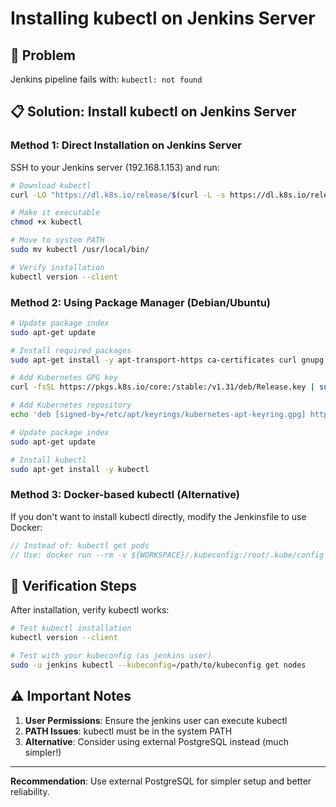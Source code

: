 # Installing kubectl on Jenkins Server

## 🎯 **Problem**
Jenkins pipeline fails with: `kubectl: not found`

## 📋 **Solution: Install kubectl on Jenkins Server**

### Method 1: Direct Installation on Jenkins Server

SSH to your Jenkins server (192.168.1.153) and run:

```bash
# Download kubectl
curl -LO "https://dl.k8s.io/release/$(curl -L -s https://dl.k8s.io/release/stable.txt)/bin/linux/amd64/kubectl"

# Make it executable
chmod +x kubectl

# Move to system PATH
sudo mv kubectl /usr/local/bin/

# Verify installation
kubectl version --client
```

### Method 2: Using Package Manager (Debian/Ubuntu)

```bash
# Update package index
sudo apt-get update

# Install required packages
sudo apt-get install -y apt-transport-https ca-certificates curl gnupg

# Add Kubernetes GPG key
curl -fsSL https://pkgs.k8s.io/core:/stable:/v1.31/deb/Release.key | sudo gpg --dearmor -o /etc/apt/keyrings/kubernetes-apt-keyring.gpg

# Add Kubernetes repository
echo 'deb [signed-by=/etc/apt/keyrings/kubernetes-apt-keyring.gpg] https://pkgs.k8s.io/core:/stable:/v1.31/deb/ /' | sudo tee /etc/apt/sources.list.d/kubernetes.list

# Update package index
sudo apt-get update

# Install kubectl
sudo apt-get install -y kubectl
```

### Method 3: Docker-based kubectl (Alternative)

If you don't want to install kubectl directly, modify the Jenkinsfile to use Docker:

```groovy
// Instead of: kubectl get pods
// Use: docker run --rm -v ${WORKSPACE}/.kubeconfig:/root/.kube/config bitnami/kubectl:latest get pods
```

## 🔧 **Verification Steps**

After installation, verify kubectl works:

```bash
# Test kubectl installation
kubectl version --client

# Test with your kubeconfig (as jenkins user)
sudo -u jenkins kubectl --kubeconfig=/path/to/kubeconfig get nodes
```

## ⚠️ **Important Notes**

1. **User Permissions**: Ensure the jenkins user can execute kubectl
2. **PATH Issues**: kubectl must be in the system PATH
3. **Alternative**: Consider using external PostgreSQL instead (much simpler!)

---

**Recommendation**: Use external PostgreSQL for simpler setup and better reliability.
